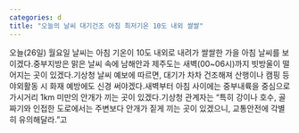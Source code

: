 ```yaml
---
categories: d
title: "오늘의 날씨 대기건조 아침 최저기온 10도 내외 쌀쌀"
---
```

오늘(26일) 월요일 날씨는 아침 기온이 10도 내외로 내려가 쌀쌀한 가을 아침 날씨를 보이겠다.중부지방은 맑은 날씨 속에 남해안과 제주도는 새벽(00~06시)까지 빗방울이 떨어지는 곳이 있겠다.기상청 날씨 예보에 따르면, 대기가 차차 건조해져 산행이나 캠핑 등 야외활동 시 화재 예방에도 신경 써야겠다.새벽부터 아침 사이에는 중부내륙을 중심으로 가시거리 1km 미만의 안개가 끼는 곳이 있겠다.기상청 관계자는 “특히 강이나 호수, 골짜기와 인접한 도로에서는 주변보다 안개가 짙게 끼는 곳이 있겠으니, 교통안전에 각별히 유의해달라.”고